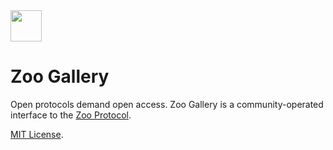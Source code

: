 <img src="https://zoo.gallery/logo_orb.png" height="50" width="50">

# Zoo Gallery

Open protocols demand open access. Zoo Gallery is a community-operated interface to the [Zoo Protocol](https://zoo.engineering).

[MIT License](https://github.com/Anish-Agnihotri/zoo.gallery/blob/master/LICENSE).
